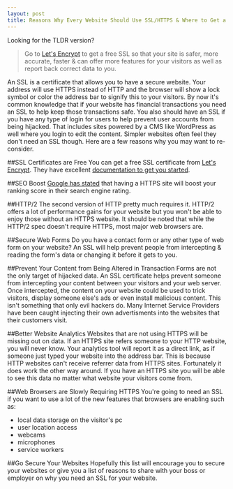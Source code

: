 ```yaml
---
layout: post
title: Reasons Why Every Website Should Use SSL/HTTPS & Where to Get a Free SSL
---
```


Looking for the TLDR version? 

> Go to [Let's Encrypt](https://letsencrypt.org/) to get a free SSL so that your site is safer, more accurate, faster & can offer more features for your visitors as well as report back correct data to you. 

An SSL is a certificate that allows you to have a secure website. Your address will use HTTPS instead of HTTP and the browser will show a lock symbol or color the address bar to signify this to your visitors. By now it's common knowledge that if your website has financial transactions you need an SSL to help keep those transactions safe. You also should have an SSL if you have any type of login for users to help prevent user accounts from being hijacked. That includes sites powered by a CMS like WordPress as well where you login to edit the content. Simpler websites often feel they don't need an SSL though. Here are a few reasons why you may want to re-consider.

##SSL Certificates are Free
You can get a free SSL certificate from [Let's Encrypt](https://letsencrypt.org/). They have excellent [documentation to get you started](https://letsencrypt.org/getting-started/). 

##SEO Boost 
[Google has stated](https://webmasters.googleblog.com/2014/08/https-as-ranking-signal.html) that having a HTTPS site will boost your ranking score in their search engine rating.  

##HTTP/2
The second version of HTTP pretty much requires it. HTTP/2 offers a lot of performance gains for your website but you won't be able to enjoy those without an HTTPS website. It should be noted that while the HTTP/2 spec doesn't require HTTPS, most major web browsers are.

##Secure Web Forms
Do you have a contact form or any other type of web form on your website? An SSL will help prevent people from intercepting & reading the form's data or changing it before it gets to you.

##Prevent Your Content from Being Altered in Transaction
Forms are not the only target of hijacked data. An SSL certificate helps prevent someone from intercepting your content between your visitors and your web server. Once intercepted, the content on your website could be used to trick visitors, display someone else's ads or even install malicious content. This isn't something that only evil hackers do. Many Internet Service Providers have been caught injecting their own advertisments into the websites that their customers visit. 

##Better Website Analytics 
Websites that are not using HTTPS will be missing out on data. If an HTTPS site refers someone to your HTTP website, you will never know. Your analytics tool will report it as a direct link, as if someone just typed your website into the address bar. This is because HTTP websites can't receive referrer data from HTTPS sites. Fortunately it does work the other way around. If you have an HTTPS site you will be able to see this data no matter what website your visitors come from. 

##Web Browsers are Slowly Requiring HTTPS
You're going to need an SSL if you want to use a lot of the new features that browsers are enabling such as:

* local data storage on the visitor's pc
* user location access
* webcams
* microphones
* service workers

##Go Secure Your Websites
Hopefully this list will encourage you to secure your websites or give you a list of reasons to share with your boss or employer on why you need an SSL for your website. 
